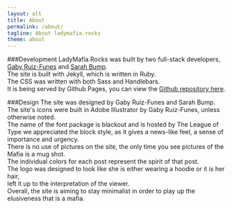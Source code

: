 ```yaml
---
layout: alt
title: About
permalink: /about/
tagline: About ladymafia.rocks
theme: about
---
```

###Development
LadyMafia.Rocks was built by two full-stack developers, <a href="http://www.mightygaby.com/" target="_blank"> Gaby Ruiz-Funes</a> and <a href="http://www.sarahbump.com/" target="_blank" > Sarah Bump</a>. <br>
The site is built with Jekyll, which is written in Ruby. <br>
The CSS was written with both Sass and Handlebars. <br>
It is being served by Github Pages, you can view the <a href="https://github.com/SarahBump/LADYMAFIA" target="_blank" > Github repository here</a>.


###Design
The site was designed by Gaby Ruiz-Funes and Sarah Bump.<br>
The site's icons were built in Adobe Illustrator by Gaby Ruiz-Funes, unless otherwise noted.<br>
The name of the font package is blackout and is hosted by The League of Type we appreciated the block style, as it gives a news-like feel, a sense of importance and urgency.<br>
There is no use of pictures on the site, the only time you see pictures of the Mafia is a mug shot.<br>
The individual colors for each post represent the spirit of that post.<br>
The logo was designed to look like she is either wearing a hoodie or it is her hair,<br> left it up to the interpretation of the viewer.<br>
Overall, the site is aiming to stay minimalist in order to play up the elusiveness that is a mafia.
